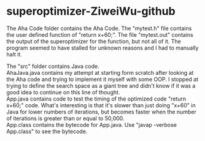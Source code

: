 ﻿# superoptimizer-ZiweiWu-github
The Aha Code folder contains the Aha Code. The "mytest.h" file contains the user defined function of "return x+60;". The file "mytest.out" contains the output of the superoptimizer for the function, but not all of it. The program seemed to have stalled for unknown reasons and I had to manually halt it. 

The "src" folder contains Java code.  
AhaJava.java contains my attempt at starting form scratch after looking at the Aha code and trying to implement it myself with some OOP. I stopped at trying to define the search space as a giant tree and didn't know if it was a good idea to continue on this line of thought.  
App.java contains code to test the timing of the optimized code "return x+60;" code. What's interesting is that it's slower than just doing "x+60" in Java for lower numbers of iterations, but becomes faster when the number of iterations is greater than or equal to 50,000.  
App.class contains the bytecode for App.java. Use "javap -verbose App.class" to see the bytecode.
